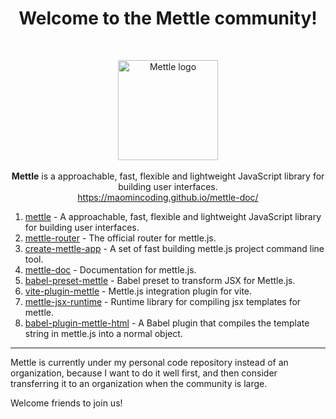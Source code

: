 <h1 align="center">Welcome to the <span>Mettle</span> community!</h1>
<br/>
<p align="center">
  <img src="https://maomincoding.github.io/mettle-doc/logo.png" alt="Mettle logo" width="160">
  <br/><br/>
  <b>Mettle</b> is a approachable, fast, flexible and lightweight JavaScript library for building user interfaces.
  <br/>
  <a href="https://maomincoding.github.io/mettle-doc/">https://maomincoding.github.io/mettle-doc/</a>
</p>

1. [mettle](https://github.com/maomincoding/mettle) - A approachable, fast, flexible and lightweight JavaScript library for building user interfaces.
2. [mettle-router](https://github.com/maomincoding/mettle-router) - The official router for mettle.js.
3. [create-mettle-app](https://github.com/maomincoding/create-mettle-app) - A set of fast building mettle.js project command line tool.
4. [mettle-doc](https://github.com/maomincoding/mettle-doc) - Documentation for mettle.js.
5. [babel-preset-mettle](https://github.com/maomincoding/babel-preset-mettle) - Babel preset to transform JSX for Mettle.js.
6. [vite-plugin-mettle](https://github.com/maomincoding/vite-plugin-mettle) - Mettle.js integration plugin for vite.
7. [mettle-jsx-runtime](https://github.com/maomincoding/mettle-jsx-runtime) - Runtime library for compiling jsx templates for mettle.
8. [babel-plugin-mettle-html](https://github.com/maomincoding/babel-plugin-mettle-html) - A Babel plugin that compiles the template string in mettle.js into a normal object.
*** 

Mettle is currently under my personal code repository instead of an organization, because I want to do it well first, and then consider transferring it to an organization when the community is large.

Welcome friends to join us!
